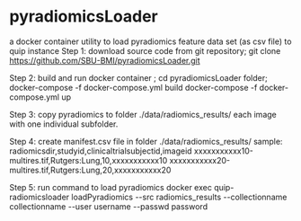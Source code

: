 # pyradiomicsLoader
a docker container utility to load pyradiomics feature data set (as csv file) to quip instance
Step 1: download source code from git repository;
     git clone https://github.com/SBU-BMI/pyradiomicsLoader.git
     
Step 2: build and run docker container ;
  cd pyradiomicsLoader folder;
  docker-compose -f docker-compose.yml build
  docker-compose -f docker-compose.yml up
  
Step 3: copy pyradiomics to folder ./data/radiomics_results/ 
  each image with one individual subfolder.
  
Step 4: create manifest.csv file in  folder ./data/radiomics_results/ 
  sample:
  radiomicsdir,studyid,clinicaltrialsubjectid,imageid
  xxxxxxxxxxx10-multires.tif,Rutgers:Lung,10,xxxxxxxxxxx10
  xxxxxxxxxxx20-multires.tif,Rutgers:Lung,20,xxxxxxxxxxx20
  
Step 5: run command to load pyradiomics
  docker exec quip-radiomicsloader loadPyradiomics --src radiomics_results --collectionname collectionname --user username --passwd password
